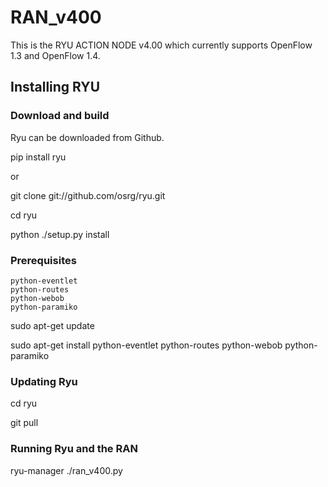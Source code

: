 # RAN_v400
This is the RYU ACTION NODE v4.00 which currently supports OpenFlow 1.3 and 
OpenFlow 1.4.

## Installing RYU

### Download and build

Ryu can be downloaded from Github.

pip install ryu

or

git clone git://github.com/osrg/ryu.git

cd ryu

python ./setup.py install

### Prerequisites

    python-eventlet
    python-routes
    python-webob
    python-paramiko

sudo apt-get update

sudo apt-get install python-eventlet python-routes python-webob python-paramiko

### Updating Ryu

cd ryu

git pull

### Running Ryu and the RAN
ryu-manager ./ran_v400.py
